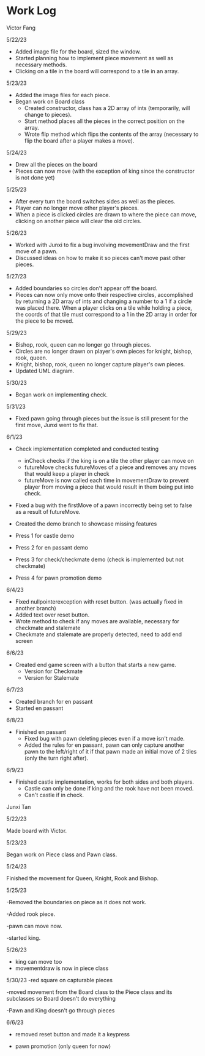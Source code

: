 # Work Log

Victor Fang

5/22/23

* Added image file for the board, sized the window.
* Started planning how to implement piece movement as well as necessary methods.
* Clicking on a tile in the board will correspond to a tile in an array.

5/23/23

* Added the image files for each piece.
* Began work on Board class
  * Created constructor, class has a 2D array of ints (temporarily, will change to pieces).
  * Start method places all the pieces in the correct position on the array.
  * Wrote flip method which flips the contents of the array (necessary to flip the board after a player makes a move).

5/24/23

* Drew all the pieces on the board
* Pieces can now move (with the exception of king since the constructor is not done yet)

5/25/23

* After every turn the board switches sides as well as the pieces.
* Player can no longer move other player's pieces.
* When a piece is clicked circles are drawn to where the piece can move, clicking on another piece will clear the old circles.

5/26/23

* Worked with Junxi to fix a bug involving movementDraw and the first move of a pawn.
* Discussed ideas on how to make it so pieces can't move past other pieces.

5/27/23

* Added boundaries so circles don't appear off the board.
* Pieces can now only move onto their respective circles, accomplished by returning a 2D array of ints and changing a number to a 1 if a circle was placed there. When a player clicks on a tile while holding a piece, the coords of that tile must correspond to a 1 in the 2D array in order for the piece to be moved.

5/29/23

* Bishop, rook, queen can no longer go through pieces.
* Circles are no longer drawn on player's own pieces for knight, bishop, rook, queen.
* Knight, bishop, rook, queen no longer capture player's own pieces.
* Updated UML diagram.

5/30/23

* Began work on implementing check.

5/31/23

* Fixed pawn going through pieces but the issue is still present for the first move, Junxi went to fix that.

6/1/23

* Check implementation completed and conducted testing
  * inCheck checks if the king is on a tile the other player can move on
  * futureMove checks futureMoves of a piece and removes any moves that would keep a player in check
  * futureMove is now called each time in movementDraw to prevent player from moving a piece that would result in them being
    put into check.
* Fixed a bug with the firstMove of a pawn incorrectly being set to false as a result of futureMove.

* Created the demo branch to showcase missing features
 * Press 1 for castle demo
 * Press 2 for en passant demo
 * Press 3 for check/checkmate demo (check is implemented but not checkmate)
 * Press 4 for pawn promotion demo

 6/4/23

 * Fixed nullpointerexception with reset button. (was actually fixed in another branch)
 * Added text over reset button.
 * Wrote method to check if any moves are available, necessary for checkmate and stalemate
  * Checkmate and stalemate are properly detected, need to add end screen

  6/6/23

  * Created end game screen with a button that starts a new game.
    * Version for Checkmate
    * Version for Stalemate

  6/7/23

  * Created branch for en passant
  * Started en passant

  6/8/23

  * Finished en passant
    * Fixed bug with pawn deleting pieces even if a move isn't made.
    * Added the rules for en passant, pawn can only capture another pawn to the left/right of it
      if that pawn made an initial move of 2 tiles (only the turn right after).

  6/9/23

  * Finished castle implementation, works for both sides and both players.
    * Castle can only be done if king and the rook have not been moved. 
    * Can't castle if in check.

Junxi Tan

5/22/23

Made board with Victor.

5/23/23

Began work on Piece class and Pawn class.

5/24/23

Finished the movement for Queen, Knight, Rook and Bishop.

5/25/23

-Removed the boundaries on piece as it does not work.

-Added rook piece.

-pawn can move now.

-started king.

5/26/23
- king can move too
- movementdraw is now in piece class

5/30/23
-red square on capturable pieces

-moved movement from the Board class to the Piece class and its subclasses so Board doesn't do everything

-Pawn and King doesn't go through pieces

6/6/23
- removed reset button and made it a keypress

- pawn promotion (only queen for now)
